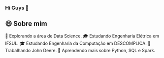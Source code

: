 ### Hi Guys 👋

## 😄  Sobre mim

🤔   Explorando a área de Data Science.
🎓   Estudando Engenharia Elétrica em IFSUL.
🎓   Estudando Engenharia da Computação em DESCOMPLICA.
💼   Trabalhando John Deere.
🌱   Aprendendo mais sobre Python, SQL e Spark.

